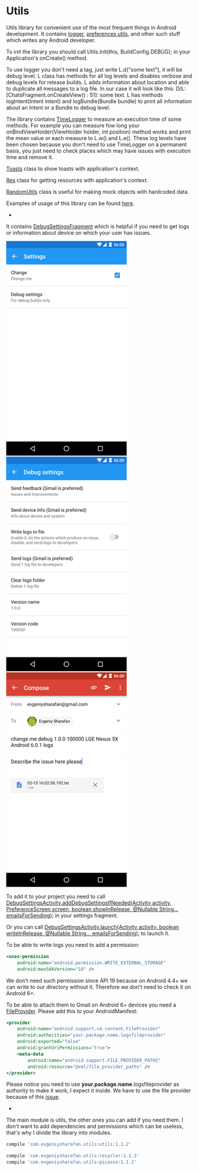 # Utils

Utils library for convenient use of the most frequent things in Android development.
It contains [logger](utils/src/main/java/com/evgeniysharafan/utils/L.java), [preferences utils](utils/src/main/java/com/evgeniysharafan/utils/PrefUtils.java), and other such stuff which writes any Android developer.

To init the library you should call Utils.init(this, BuildConfig.DEBUG); in your Application's onCreate() method.

To use logger you don't need a tag, just write L.d("some text"), it will be debug level. L class has methods for all log levels and disables verbose and debug levels for release builds. L adds information about location and able to duplicate all messages to a log file. In our case it will look like this: D/L: [ChatsFragment.onCreateView() : 51]: some text.
L has methods logIntent(Intent intent) and logBundle(Bundle bundle) to print all information about an Intent or a Bundle to debug level.

The library contains [TimeLogger](utils/src/main/java/com/evgeniysharafan/utils/TimeLogger.java) to measure an execution time of some methods. For example you can measure fow long your onBindViewHolder(ViewHolder holder, int position) method works and print the mean value or each measure to L.w() and L.e(). These log levels have been chosen because you don't need to use TimeLogger on a permanent basis, you just need to check places which may have issues with execution time and remove it.

[Toasts](utils/src/main/java/com/evgeniysharafan/utils/Toasts.java) class to show toasts with application's context.

[Res](utils/src/main/java/com/evgeniysharafan/utils/Res.java) class for getting resources with application's context.

[RandomUtils](utils/src/main/java/com/evgeniysharafan/utils/RandomUtils.java) class is useful for making mock objects with hardcoded data.

Examples of usage of this library can be found [here](https://github.com/evgeniysharafan/BaseProject).

-
It contains [DebugSettingsFragment](utils/src/main/java/com/evgeniysharafan/utils/ui/fragment/DebugSettingsFragment.java) which is helpful if you need to get logs or information about device on which your user has issues.

![](screenshots/device-2016-02-15-181258.png?raw=true) ![](screenshots/device-2016-02-15-181309.png?raw=true) ![](screenshots/device-2016-02-15-181324.png?raw=true)

To add it to your project you need to call [DebugSettingsActivity.addDebugSettingsIfNeeded(Activity activity, PreferenceScreen screen, boolean showInRelease, @Nullable String... emailsForSending);](utils/src/main/java/com/evgeniysharafan/utils/ui/activity/DebugSettingsActivity.java) in your settings fragment.

Or you can call [DebugSettingsActivity.launch(Activity activity, boolean writeInRelease, @Nullable String... emailsForSending);](utils/src/main/java/com/evgeniysharafan/utils/ui/activity/DebugSettingsActivity.java) to launch it.

To be able to write logs you need to add a permission:
```xml
<uses-permission
    android:name="android.permission.WRITE_EXTERNAL_STORAGE"
    android:maxSdkVersion="18" />
```
We don't need such permission since API 19 because on Android 4.4+ we can write to our directory without it. Therefore we don't need to check it on Android 6+.

To be able to attach them to Gmail on Android 6+ devices you need a [FileProvider](http://developer.android.com/intl/ru/reference/android/support/v4/content/FileProvider.html).
Please add this to your AndroidManifest:
```xml
<provider
    android:name="android.support.v4.content.FileProvider"
    android:authorities="your.package.name.logsfileprovider"
    android:exported="false"
    android:grantUriPermissions="true">
    <meta-data
        android:name="android.support.FILE_PROVIDER_PATHS"
        android:resource="@xml/file_provider_paths" />
</provider>
```
Please notice you need to use **your.package.name**.logsfileprovider as authority to make it work, I expect it inside.
We have to use the file provider because of this [issue](https://code.google.com/p/android/issues/detail?id=190239).

-
The main module is utils, the other ones you can add if you need them. I don't want to add dependencies and permissions which can be useless, that's why I divide the library into modules.

```groovy
compile 'com.evgeniysharafan.utils:utils:1.1.2'
```
```groovy
compile 'com.evgeniysharafan.utils:recycler:1.1.2'
compile 'com.evgeniysharafan.utils:picasso:1.1.2'
```
